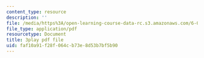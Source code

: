 ```yaml
---
content_type: resource
description: ''
file: /media/https%3A/open-learning-course-data-rc.s3.amazonaws.com/6-041-probabilistic-systems-analysis-and-applied-probability-fall-2010/faf10a91f28f064cb73e8d53b7bf5b90_1jDBM9UM9xk.pdf
file_type: application/pdf
resourcetype: Document
title: 3play pdf file
uid: faf10a91-f28f-064c-b73e-8d53b7bf5b90
---
```

